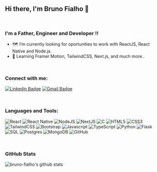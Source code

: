 ## Hi there, I'm Bruno Fialho 👋

<br />

### I'm a Father, Engineer and Developer !!

- 🗺️ I’m currently looking for oportunities to work with ReactJS, React Native and Node.js.
- 🌱 Learning Framer Motion, TailwindCSS, Next.js, and much more..

<br />

### Connect with me:

[![Linkedin Badge](https://img.shields.io/badge/-Bruno%20Fialho-5da9fc?style=flat-square&logo=Linkedin&logoColor=white&link=https://www.linkedin.com/in/bruno-fialho/)](https://www.linkedin.com/in/bruno-fialho/) 
[![Gmail Badge](https://img.shields.io/badge/-brugerf@gmail.com-5da9fc?style=flat-square&logo=Gmail&logoColor=white&link=mailto:brugerf@gmail.com)](mailto:brugerf@gmail.com)

<br />

### Languages and Tools:

![React](https://img.shields.io/badge/react%20-%2320232a.svg?&style=for-the-badge&logo=react&logoColor=%2361DAFB)
![React Native](https://img.shields.io/badge/react_native%20-%2320232a.svg?&style=for-the-badge&logo=react&logoColor=%2361DAFB)
![NodeJS](https://img.shields.io/badge/node.js%20-%2343853D.svg?&style=for-the-badge&logo=node.js&logoColor=white)
![NextJS](https://img.shields.io/badge/NextJS%20-black.svg?&style=for-the-badge&logo=Next.js&logoColor=white)
![C](https://img.shields.io/badge/c%20-%2300599C.svg?&style=for-the-badge&logo=c&logoColor=white)
![HTML5](https://img.shields.io/badge/html5%20-%23E34F26.svg?&style=for-the-badge&logo=html5&logoColor=white)
![CSS3](https://img.shields.io/badge/css3%20-%231572B6.svg?&style=for-the-badge&logo=css3&logoColor=white)
![TailwindCSS](https://img.shields.io/badge/tailwindcss%20-%2338B2AC.svg?&style=for-the-badge&logo=tailwind-css&logoColor=white)
![Bootstrap](https://img.shields.io/badge/bootstrap%20-%23563D7C.svg?&style=for-the-badge&logo=bootstrap&logoColor=white)
![Javascript](https://img.shields.io/badge/javascript%20-%23323330.svg?&style=for-the-badge&logo=javascript&logoColor=%23F7DF1E)
![TypeScript](https://img.shields.io/badge/typescript%20-%23007ACC.svg?&style=for-the-badge&logo=typescript&logoColor=white)
![Python](https://img.shields.io/badge/python%20-%2314354C.svg?&style=for-the-badge&logo=python&logoColor=white)
![Flask](https://img.shields.io/badge/flask%20-%23000.svg?&style=for-the-badge&logo=flask&logoColor=white)
![SQL](https://img.shields.io/badge/sqlite-%2307405e.svg?&style=for-the-badge&logo=sqlite&logoColor=white)
![Postgres](https://img.shields.io/badge/postgres-%23316192.svg?&style=for-the-badge&logo=postgresql&logoColor=white)
![MongoDB](https://img.shields.io/badge/MongoDB-%234ea94b.svg?&style=for-the-badge&logo=mongodb&logoColor=white)
![GitHub](https://img.shields.io/badge/github%20-%23121011.svg?&style=for-the-badge&logo=github&logoColor=white)

<br />

### GitHub Stats

![bruno-fialho's github stats](https://github-readme-stats.vercel.app/api?username=bruno-fialho&show_icons=true&hide_border=true&count_private=true&theme=tokyonight)

